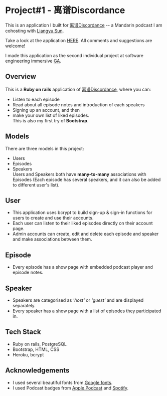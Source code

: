 # Project#1 - 离谱Discordance

This is an application I built for [离谱Discordance](https://discordance.herokuapp.com/) -- a Mandarin podcast I am cohosting with [Liangyu Sun](https://twitter.com/liangyu_s).

Take a look at the application [HERE](https://discordance.herokuapp.com/). All comments and suggestions are welcome!

I made this application as the second individual project at software engineering immersive [GA](https://generalassemb.ly/).

## Overview
This is a **Ruby on rails** application of [离谱Discordance](https://discordance.herokuapp.com/), where you can:
* Listen to each episode
* Read about all episode notes and introduction of each speakers
* Signing up an account, and then
* make your own list of liked episodes. <br/>
This is also my first try of **Bootstrap**.

## Models
There are three models in this project:
* Users
* Episodes
* Speakers <br/>
Users and Speakers both have **many-to-many** associations with Episodes (Each episode has several speakers, and it can also be added to different user's list).

## User
* This application uses bcrypt to build sign-up & sign-in functions for users to create and use their accounts.
* Each user can listen to their liked episodes directly on their account page.
* Admin accounts can create, edit and delete each episode and speaker and make associations between them.

## Episode
* Every episode has a show page with embedded podcast player and episode notes.

## Speaker
* Speakers are categorised as *'host'* or *'guest'* and are displayed separately.
* Every speaker has a show page with a list of episodes they participated in.

## Tech Stack
* Ruby on rails, PostgreSQL
* Bootstrap, HTML, CSS
* Heroku, bcrypt

## Acknowledgements
* I used several beautiful fonts from [Google fonts](https://fonts.google.com/).
* I used Podcast badges from [Apple Podcast](https://podcasts.apple.com/us/podcast/%E7%A6%BB%E8%B0%B1-discordance/id1549194238?itsct=podcast_box&itscg=30200) and [Spotify](https://open.spotify.com/show/1o9u0Z5WR7IxaCFofb547k).
